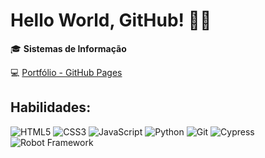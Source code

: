 # Hello World, GitHub! 👩‍💻

🎓 **Sistemas de Informação**

💻 [Portfólio - GitHub Pages](https://JaqueMR.github.io/) 



## Habilidades:
![HTML5](https://img.shields.io/badge/-HTML5-E34F26?logo=html5&logoColor=white)
![CSS3](https://img.shields.io/badge/-CSS3-1572B6?logo=css3&logoColor=white)
![JavaScript](https://img.shields.io/badge/-JavaScript-F7DF1E?logo=javascript&logoColor=black)
![Python](https://img.shields.io/badge/-Python-3776AB?logo=python&logoColor=white)
![Git](https://img.shields.io/badge/-Git-F05032?logo=git&logoColor=white)
![Cypress](https://img.shields.io/badge/tested_with-Cypress-04C38E?logo=cypress&logoColor=white)
![Robot Framework](https://img.shields.io/badge/tested_with-Robot%20Framework-green?logo=robot-framework)



